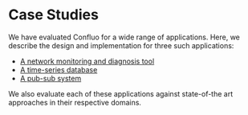 # Case Studies

We have evaluated Confluo for a wide range of applications. Here, we describe the design and implementation for three such applications: 

* [A network monitoring and diagnosis tool](network_monitoring.md)
* [A time-series database](timeseries_db.md)
* [A pub-sub system](pub_sub.md)

We also evaluate each of these applications against state-of-the art approaches in their respective domains.